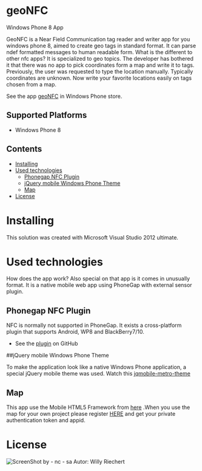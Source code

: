 geoNFC
======

Windows Phone 8 App

GeoNFC is a Near Field Communication tag reader and writer app for you windows phone 8, aimed to create geo tags in standard format. It can parse ndef formatted messages to human readable form. What is the different to other nfc apps? It is specialized to geo topics. The developer has bothered it that there was no app to pick coordinates form a map and write it to tags. Previously, the user was requested to type the location manually. Typically coordinates are unknown. Now write your favorite locations easily on tags chosen from a map.

See the app [geoNFC](http://www.windowsphone.com/de-de/store/app/geonfc/8656f870-b76a-4b88-a8f3-ac46dc218e53) in Windows Phone store.

Supported Platforms
-------------------
* Windows Phone 8

## Contents

* [Installing](#installing)
* [Used technologies](#used-technologies)
  - [Phonegap NFC Plugin](#phonegap-NFC-Plugin)
  - [jQuery mobile Windows Phone Theme](#jQuery-mobile-Windows-Phone-Theme)
  - [Map](#map)
* [License](#license)
 
# Installing

This solution was created with Microsoft Visual Studio 2012 ultimate. 

# Used technologies

How does the app work? Also special on that app is it comes in unusually format. It is a native mobile web app using PhoneGap with external sensor plugin. 

## Phonegap NFC Plugin

NFC is normally not supported in PhoneGap. It exists a cross-platform plugin that supports Android, WP8 and BlackBerry7/10. 
- See the [plugin](https://github.com/chariotsolutions/phonegap-nfc) on GitHub

##jQuery mobile Windows Phone Theme

To make the application look like a native Windows Phone application, a special jQuery mobile theme was used. Watch this [jqmobile-metro-theme](http://sgrebnov.github.io/jqmobile-metro-theme/)

## Map

This app use the Mobile HTML5 Framework from [here](http://developer.here.com/mobile_html5) .When you use the map for your own project please register [HERE](http://api.developer.nokia.com/) and get your private authentication token and appid.

# License

![ScreenShot](https://github.com/i-saumitra/Voice-controlled-MP3-Player/blob/master/screenshot.jpg) by - nc - sa
Autor: Willy Riechert